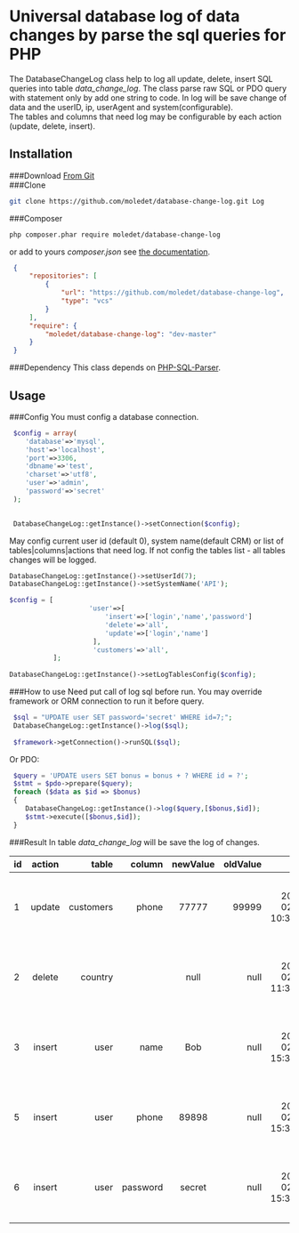 Universal database log of data changes by parse the sql queries for PHP
========================================
The DatabaseChangeLog class help to log all update, delete, insert SQL queries into table _data_change_log_.
The class parse raw SQL or PDO query with statement only by add one string to code. 
In log will be save change of data and the userID, ip, userAgent and system(configurable).  
The tables and columns that need log may be configurable by each action (update, delete, insert). 

Installation
--------------------
###Download
[From Git](https://github.com/moledet/database-change-log)<br>
###Clone
```bash
git clone https://github.com/moledet/database-change-log.git Log
```

###Composer
```bash
php composer.phar require moledet/database-change-log
```
or add to yours _composer.json_ see [the documentation](https://getcomposer.org/doc/).
```json
 {
     "repositories": [
         {
             "url": "https://github.com/moledet/database-change-log",
             "type": "vcs"
         }
     ],
     "require": {
         "moledet/database-change-log": "dev-master"
     }
 }
```
###Dependency
This class depends on [PHP-SQL-Parser](https://github.com/greenlion/PHP-SQL-Parser).

Usage
--------------------
###Config
You must config a database connection.
```php
 $config = array(
    'database'=>'mysql',
    'host'=>'localhost',
    'port'=>3306,
    'dbname'=>'test',
    'charset'=>'utf8',
    'user'=>'admin',
    'password'=>'secret'
 );

       
 DatabaseChangeLog::getInstance()->setConnection($config);
```

May config current user id (default 0), system name(default CRM) or list of tables|columns|actions that need log.
If not config the tables list - all tables changes will be logged.
```php
DatabaseChangeLog::getInstance()->setUserId(7);
DatabaseChangeLog::getInstance()->setSystemName('API');

$config = [
                    'user'=>[
                        'insert'=>['login','name','password']
                        'delete'=>'all',
                        'update'=>['login','name']
                     ],
                     'customers'=>'all',
           ];
           
DatabaseChangeLog::getInstance()->setLogTablesConfig($config);                 
```
###How to use
Need put call of log sql before run. You may override framework or ORM connection to run it before query.
```php
 $sql = "UPDATE user SET password='secret' WHERE id=7;";
 DatabaseChangeLog::getInstance()->log($sql);
 
 $framework->getConnection()->runSQL($sql);
```
Or PDO:
```php
 $query = 'UPDATE users SET bonus = bonus + ? WHERE id = ?';
 $stmt = $pdo->prepare($query);
 foreach ($data as $id => $bonus)
 {
    DatabaseChangeLog::getInstance()->log($query,[$bonus,$id]);
    $stmt->execute([$bonus,$id]);
 }
``` 


###Result
In table _data_change_log_ will be save the log of changes.

| id | action  | table  | column | newValue | oldValue | date | system | userId | ip | UserAgent | columnReference | operatorReference | valueReference|
| --- |:-------------:| -----:| -----:| :-------------:| ------:| -----:|:-------------:| -----:| -----:|:-------------:| -----:| -----:| -----:|
| 1 | update | customers| phone| 77777| 99999|  2017-02-02 10:33:32| CRM| 5| 127.0.0.1|Mozilla/5.0 (Windows NT 10.0; Win64; x64) AppleWebKit/537.36 (KHTML, like Gecko) Chrome/56.0.2924.76 Safari/537.36|id|=|289460|
| 2 | delete | country| | null|null| 2017-02-03 11:33:22|API|1|127.1.1.7|Mozilla/5.0 (Windows NT 10.0; Win64; x64) AppleWebKit/537.36 (KHTML, like Gecko) Chrome/56.0.2924.76 Safari/537.36|countryId|=|20|
| 3 | insert | user | name | Bob |null| 2017-02-04 15:31:52|API|1|127.1.1.7|Mozilla/5.0 (Windows NT 10.0; Win64; x64) AppleWebKit/537.36 (KHTML, like Gecko) Chrome/56.0.2924.76 Safari/537.36|null|null|null|
| 5 | insert | user | phone | 89898 |null| 2017-02-04 15:31:52|API|1|127.1.1.7|Mozilla/5.0 (Windows NT 10.0; Win64; x64) AppleWebKit/537.36 (KHTML, like Gecko) Chrome/56.0.2924.76 Safari/537.36|null|null|null| 
| 6 | insert | user | password | secret |null| 2017-02-04 15:31:52|API|1|127.1.1.7|Mozilla/5.0 (Windows NT 10.0; Win64; x64) AppleWebKit/537.36 (KHTML, like Gecko) Chrome/56.0.2924.76 Safari/537.36|null|null|null|  